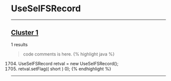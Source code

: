 # UseSelFSRecord

***

## [Cluster 1](./1)
1 results
> code comments is here.
{% highlight java %}
1704. UseSelFSRecord retval = new UseSelFSRecord();
1706. retval.setFlag(( short ) 0);
{% endhighlight %}

***

